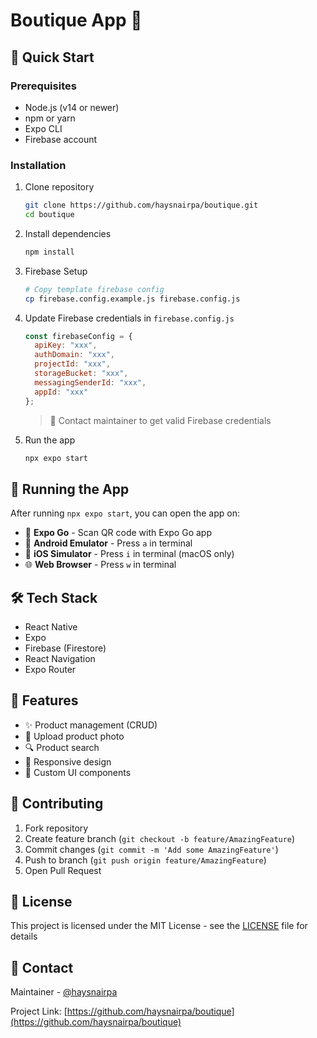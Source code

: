 # Boutique App 👗

## 🚀 Quick Start

### Prerequisites
- Node.js (v14 or newer)
- npm or yarn
- Expo CLI
- Firebase account

### Installation

1. Clone repository
   ```bash
   git clone https://github.com/haysnairpa/boutique.git
   cd boutique
   ```

2. Install dependencies
   ```bash
   npm install
   ```

3. Firebase Setup
   ```bash
   # Copy template firebase config
   cp firebase.config.example.js firebase.config.js
   ```

4. Update Firebase credentials in `firebase.config.js`
   ```javascript
   const firebaseConfig = {
     apiKey: "xxx",
     authDomain: "xxx",
     projectId: "xxx",
     storageBucket: "xxx",
     messagingSenderId: "xxx",
     appId: "xxx"
   };
   ```
   > 📝 Contact maintainer to get valid Firebase credentials

5. Run the app
   ```bash
   npx expo start
   ```

## 📱 Running the App

After running `npx expo start`, you can open the app on:

- 📱 **Expo Go** - Scan QR code with Expo Go app
- 📱 **Android Emulator** - Press `a` in terminal
- 📱 **iOS Simulator** - Press `i` in terminal (macOS only)
- 🌐 **Web Browser** - Press `w` in terminal

## 🛠️ Tech Stack

- React Native
- Expo
- Firebase (Firestore)
- React Navigation
- Expo Router

## 📝 Features

- ✨ Product management (CRUD)
- 📸 Upload product photo
- 🔍 Product search
- 📱 Responsive design
- 🎨 Custom UI components

## 🤝 Contributing

1. Fork repository
2. Create feature branch (`git checkout -b feature/AmazingFeature`)
3. Commit changes (`git commit -m 'Add some AmazingFeature'`)
4. Push to branch (`git push origin feature/AmazingFeature`)
5. Open Pull Request

## 📄 License

This project is licensed under the MIT License - see the [LICENSE](LICENSE) file for details

## 👥 Contact

Maintainer - [@haysnairpa](https://github.com/haysnairpa)

Project Link: [https://github.com/haysnairpa/boutique](https://github.com/haysnairpa/boutique)